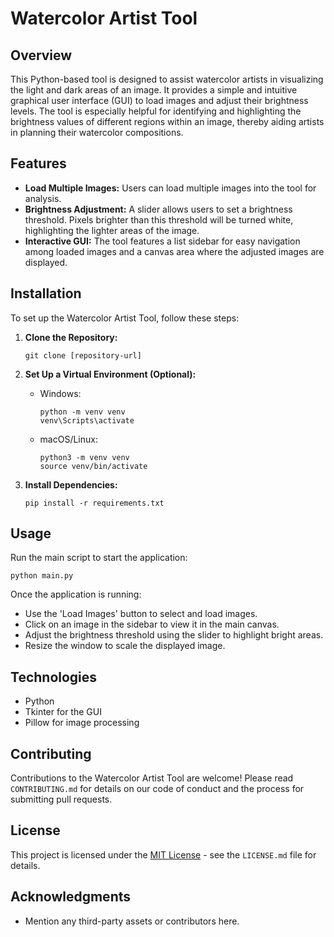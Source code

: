 # Watercolor Artist Tool

## Overview
This Python-based tool is designed to assist watercolor artists in visualizing the light and dark areas of an image. It provides a simple and intuitive graphical user interface (GUI) to load images and adjust their brightness levels. The tool is especially helpful for identifying and highlighting the brightness values of different regions within an image, thereby aiding artists in planning their watercolor compositions.

## Features
- **Load Multiple Images:** Users can load multiple images into the tool for analysis.
- **Brightness Adjustment:** A slider allows users to set a brightness threshold. Pixels brighter than this threshold will be turned white, highlighting the lighter areas of the image.
- **Interactive GUI:** The tool features a list sidebar for easy navigation among loaded images and a canvas area where the adjusted images are displayed.

## Installation
To set up the Watercolor Artist Tool, follow these steps:

1. **Clone the Repository:**
   ```
   git clone [repository-url]
   ```
   
2. **Set Up a Virtual Environment (Optional):**
   - Windows:
     ```
     python -m venv venv
     venv\Scripts\activate
     ```
   - macOS/Linux:
     ```
     python3 -m venv venv
     source venv/bin/activate
     ```

3. **Install Dependencies:**
   ```
   pip install -r requirements.txt
   ```

## Usage
Run the main script to start the application:
```
python main.py
```

Once the application is running:
- Use the 'Load Images' button to select and load images.
- Click on an image in the sidebar to view it in the main canvas.
- Adjust the brightness threshold using the slider to highlight bright areas.
- Resize the window to scale the displayed image.

## Technologies
- Python
- Tkinter for the GUI
- Pillow for image processing

## Contributing
Contributions to the Watercolor Artist Tool are welcome! Please read `CONTRIBUTING.md` for details on our code of conduct and the process for submitting pull requests.

## License
This project is licensed under the [MIT License](LICENSE.md) - see the `LICENSE.md` file for details.

## Acknowledgments
- Mention any third-party assets or contributors here.
